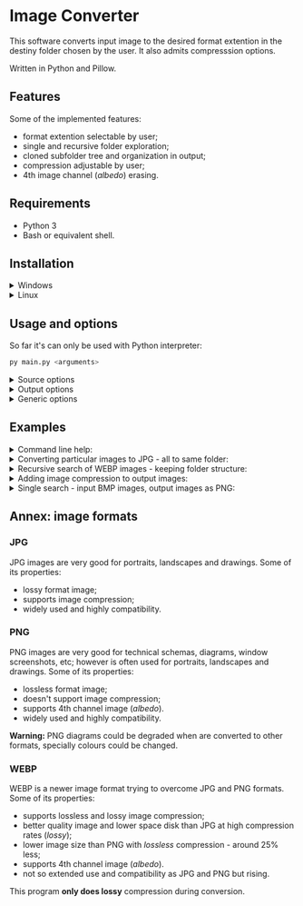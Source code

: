 # Image Converter

This software converts input image to the desired format extention
in the destiny folder chosen by the user.
It also admits compresssion options.

Written in Python and Pillow. 

## Features

Some of the implemented features:

- format extention selectable by user;
- single and recursive folder exploration;
- cloned subfolder tree and organization in output;
- compression adjustable by user;
- 4th image channel (*albedo*) erasing.


## Requirements

- Python 3
- Bash or equivalent shell.


## Installation


<details>
<summary>
Windows
</summary>



```bash
python -m venv .venv
source .venv/Scripts/activate
pip install -r requirements.txt
```

</details>

<details>
<summary>
Linux
</summary>

```bash
python -m venv .venv
source .venv/bin/activate
pip install -r requirements.txt
```
</details>


## Usage and options

So far it's can only be used with Python interpreter:

```bash
py main.py <arguments> 
```



<details>
<summary>
Source options
</summary>

The easier way to work is searching images by file extention in a specified folder:


|short | long | explanation | default value|
|---|----|---|---|
|`-sf`|`--src-folder`| source folder's path|`.` |
|`-se`|`--src-ext`| source image's extention|`.webp`|
|`-r`|`--recursive`| recursive image search in source folder | disabled |

The alternative way by a list of image paths, in that case the other input options are disabled.

|short | long | explanation | 
|---|----|---|
|`-si`|`--src-images`| image list|

</details>


<details>
<summary>
Output options
</summary>

The available options for output images are:

|short | long | explanation | default value| 
|---|----|---|---|
|`-df`|`--dst-folder`|destination folder's path|`converted-images` folder inside user directory |
|`-de`|`--dst-ext`|destination image's extention|`.jpg`|
|`-k`|`--keep-tree`| keep input folder's tree at output (only for recursive search)| disabled |
|`-q`|`--quality`| image quality   |`95`| 

Quality option enables output image compression but degrading image. By default is 95 (very slow losses). It can be between 1 and 100.
However not all formats can be compressed (see [Annex](#annex-image-formats)).

</details>


<details>
<summary>
Generic options
</summary>


|short | long | explanation | 
|---|----|---|
|`-h`|`--help`| command line help |
|`-v`|`--version`| version tag|

</details>



## Examples

<details>
<summary>
Command line help:
</summary>

```bash
python main.py --help
```
</details>


<details>
<summary>
Converting particular images to JPG - all to same folder:
</summary>

```bash
python main.py --src-image img1.webp img2.png ... --dst-folder output/ 
```


</details>

<details>
<summary>
Recursive search of WEBP images - keeping folder structure:
</summary>

```bash
python main.py --src-folder examples/ --dst-folder output/ -r -k
```
</details>

<details>
<summary>
Adding image compression to output images:
</summary>

```bash
python main.py --src-folder examples/ --dst-folder output/ -r -k --quality 50 
```
</details>

<details>
<summary>
Single search - input BMP images, output images as PNG:
</summary>

```bash
python main.py --src-folder examples/ --dst-folder output/  -src-ext .bmp  -dst-ext .png  
```
</details>


## Annex: image formats


### JPG

JPG images are very good for portraits, landscapes and drawings.
Some of its properties:
 
- lossy format image;
- supports image compression;
- widely used and highly compatibility.


### PNG

PNG images are very good for technical schemas, diagrams, window screenshots, etc;
however is often used for portraits, landscapes and drawings.
Some of its properties:

- lossless format image;
- doesn't support image compression;
- supports 4th channel image (*albedo*).
- widely used and highly compatibility.

**Warning:** PNG diagrams could be degraded when are converted to other formats,
specially colours could be changed.


### WEBP

WEBP is a newer image format trying to overcome JPG and PNG formats.
Some of its properties:

- supports lossless and lossy image compression;
- better quality image and lower space disk than JPG at high compression rates (*lossy*);
- lower image size than PNG with *lossless* compression - around 25% less;
- supports 4th channel image (*albedo*).
- not so extended use and compatibility as JPG and PNG but rising.


This program **only does lossy** compression during conversion.

